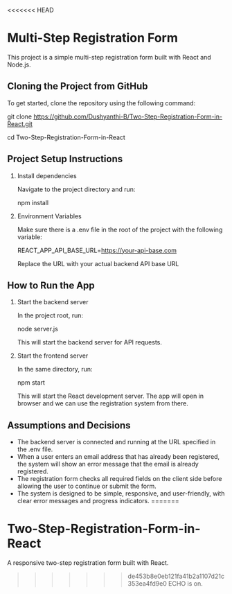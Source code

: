 <<<<<<< HEAD
# Multi-Step Registration Form

This project is a simple multi-step registration form built with React and Node.js.

## Cloning the Project from GitHub

To get started, clone the repository using the following command:

  git clone https://github.com/Dushyanthi-B/Two-Step-Registration-Form-in-React.git

  cd Two-Step-Registration-Form-in-React


## Project Setup Instructions

1. Install dependencies

   Navigate to the project directory and run:

   npm install

2. Environment Variables

   Make sure there is a .env file in the root of the project with the following variable:

   REACT_APP_API_BASE_URL=https://your-api-base.com
   
   Replace the URL with your actual backend API base URL


## How to Run the App

1. Start the backend server

   In the project root, run:

   node server.js

   This will start the backend server for API requests.

2. Start the frontend server

   In the same directory, run:

   npm start

   This will start the React development server. The app will open in browser and we can use the registration system from there.

## Assumptions and Decisions

- The backend server is connected and running at the URL specified in the .env file.
- When a user enters an email address that has already been registered, the system will show an error message that the email is already registered.
- The registration form checks all required fields on the client side before allowing the user to continue or submit the form.
- The system is designed to be simple, responsive, and user-friendly, with clear error messages and progress indicators.
=======
# Two-Step-Registration-Form-in-React
A responsive two-step registration form built with React.
>>>>>>> de453b8e0eb121fa41b2a1107d21c353ea4fd9e0
ECHO is on.
